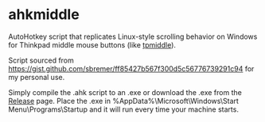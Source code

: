 # ahkmiddle

AutoHotkey script that replicates Linux-style scrolling behavior on Windows for Thinkpad middle mouse buttons (like [tpmiddle](https://github.com/Jyny/TPmiddle)).

Script sourced from https://gist.github.com/sbremer/ff85427b567f300d5c56776739291c94 for my personal use. 

Simply compile the .ahk script to an .exe or download the .exe from the [Release](https://github.com/kenny-patrick/ahkmiddle/releases/tag/v1.0.0) page. Place the .exe in %AppData%\Microsoft\Windows\Start Menu\Programs\Startup and it will run every time your machine starts.
